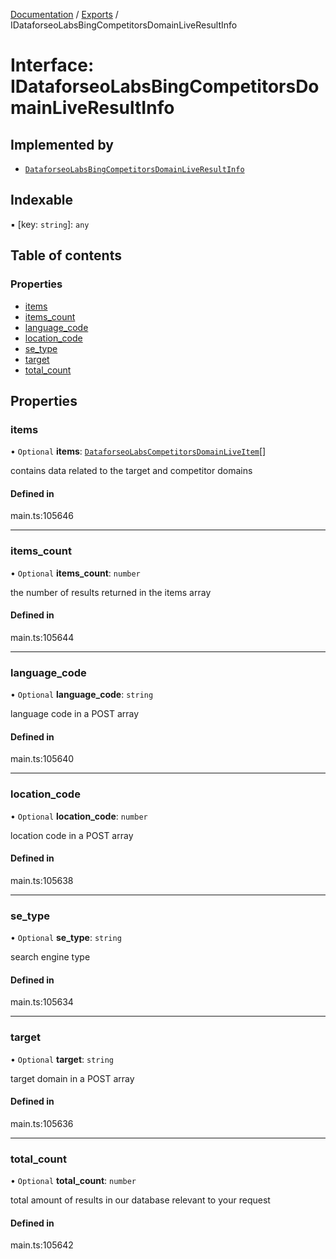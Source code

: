[Documentation](../README.md) / [Exports](../modules.md) / IDataforseoLabsBingCompetitorsDomainLiveResultInfo

# Interface: IDataforseoLabsBingCompetitorsDomainLiveResultInfo

## Implemented by

- [`DataforseoLabsBingCompetitorsDomainLiveResultInfo`](../classes/DataforseoLabsBingCompetitorsDomainLiveResultInfo.md)

## Indexable

▪ [key: `string`]: `any`

## Table of contents

### Properties

- [items](IDataforseoLabsBingCompetitorsDomainLiveResultInfo.md#items)
- [items\_count](IDataforseoLabsBingCompetitorsDomainLiveResultInfo.md#items_count)
- [language\_code](IDataforseoLabsBingCompetitorsDomainLiveResultInfo.md#language_code)
- [location\_code](IDataforseoLabsBingCompetitorsDomainLiveResultInfo.md#location_code)
- [se\_type](IDataforseoLabsBingCompetitorsDomainLiveResultInfo.md#se_type)
- [target](IDataforseoLabsBingCompetitorsDomainLiveResultInfo.md#target)
- [total\_count](IDataforseoLabsBingCompetitorsDomainLiveResultInfo.md#total_count)

## Properties

### items

• `Optional` **items**: [`DataforseoLabsCompetitorsDomainLiveItem`](../classes/DataforseoLabsCompetitorsDomainLiveItem.md)[]

contains data related to the target and competitor domains

#### Defined in

main.ts:105646

___

### items\_count

• `Optional` **items\_count**: `number`

the number of results returned in the items array

#### Defined in

main.ts:105644

___

### language\_code

• `Optional` **language\_code**: `string`

language code in a POST array

#### Defined in

main.ts:105640

___

### location\_code

• `Optional` **location\_code**: `number`

location code in a POST array

#### Defined in

main.ts:105638

___

### se\_type

• `Optional` **se\_type**: `string`

search engine type

#### Defined in

main.ts:105634

___

### target

• `Optional` **target**: `string`

target domain in a POST array

#### Defined in

main.ts:105636

___

### total\_count

• `Optional` **total\_count**: `number`

total amount of results in our database relevant to your request

#### Defined in

main.ts:105642
